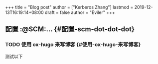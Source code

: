 +++
title = "Blog post"
author = ["Kerberos Zhang"]
lastmod = 2019-12-13T16:19:14+08:00
draft = false
author = "Eviler"
+++

## 配置 :@SCM:... {#配置-scm-dot-dot-dot}


### <span class="org-todo todo TODO">TODO</span> 使用 ox-hugo 来写博客 {#使用-ox-hugo-来写博客}

测试以下

